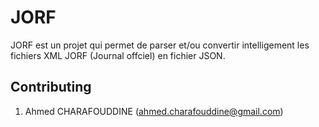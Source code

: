 # JORF 

JORF est un projet qui permet de parser et/ou convertir intelligement les fichiers XML JORF (Journal offciel) en fichier JSON. 

## Contributing
1.  Ahmed CHARAFOUDDINE (ahmed.charafouddine@gmail.com)
